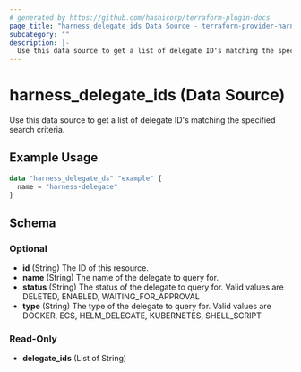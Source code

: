 ```yaml
---
# generated by https://github.com/hashicorp/terraform-plugin-docs
page_title: "harness_delegate_ids Data Source - terraform-provider-harness"
subcategory: ""
description: |-
  Use this data source to get a list of delegate ID's matching the specified search criteria.
---
```


# harness_delegate_ids (Data Source)

Use this data source to get a list of delegate ID's matching the specified search criteria.

## Example Usage

```terraform
data "harness_delegate_ds" "example" {
  name = "harness-delegate"
}
```

<!-- schema generated by tfplugindocs -->
## Schema

### Optional

- **id** (String) The ID of this resource.
- **name** (String) The name of the delegate to query for.
- **status** (String) The status of the delegate to query for. Valid values are DELETED, ENABLED, WAITING_FOR_APPROVAL
- **type** (String) The type of the delegate to query for. Valid values are DOCKER, ECS, HELM_DELEGATE, KUBERNETES, SHELL_SCRIPT

### Read-Only

- **delegate_ids** (List of String)


